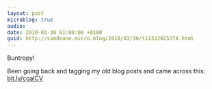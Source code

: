 ```yaml
---
layout: post
microblog: true
audio: 
date: 2010-03-30 01:00:00 +0100
guid: http://samdeane.micro.blog/2010/03/30/t11322025378.html
---
```

Buntropy!

Been going back and tagging my old blog posts and came across this: [bit.ly/cgalCV](http://bit.ly/cgalCV)
